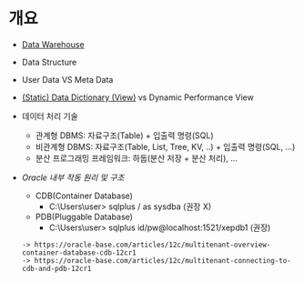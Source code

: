 # 개요

- [Data Warehouse](https://docs.oracle.com/en/database/oracle/oracle-database/21/dwhsg/introduction-data-warehouse-concepts.html#GUID-A53F7799-A01E-42F2-9B75-189D773479C5 )

- Data Structure
- User Data VS Meta Data
- [(Static) Data Dictionary (View)](https://www.slideshare.net/SyedZaidIrshad/managing-objects-with-data-dictionary-views) vs Dynamic Performance View
- 데이터 처리 기술
  - 관계형 DBMS: 자료구조(Table) + 입출력 명령(SQL)
  - 비관계형 DBMS: 자료구조(Table, List, Tree, KV, ..) + 입출력 명령(SQL, ...)
  - 분산 프로그래밍 프레임워크: 하둡(분산 저장 + 분산 처리), ... 

- *Oracle 내부 작동 원리 및 구조*

  - CDB(Container Database)
    - C:\Users\user> sqlplus / as sysdba (권장 X)
  - PDB(Pluggable Database)
    - C:\Users\user> sqlplus id/pw@localhost:1521/xepdb1 (권장)

  ```
  -> https://oracle-base.com/articles/12c/multitenant-overview-container-database-cdb-12cr1
  -> https://oracle-base.com/articles/12c/multitenant-connecting-to-cdb-and-pdb-12cr1
  ```

  

